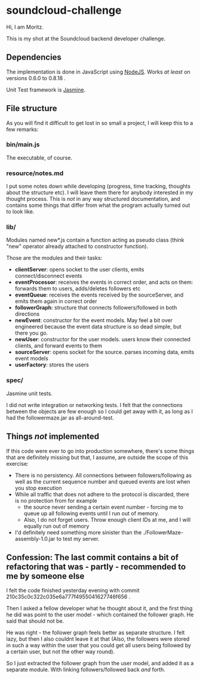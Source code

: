 # soundcloud-challenge

Hi, I am Moritz.

This is my shot at the Soundcloud backend developer challenge.

## Dependencies

The implementation is done in JavaScript using [NodeJS](http://nodejs.org).
Works _at least_ on versions 0.6.0 to 0.8.18 .

Unit Test framework is [Jasmine](http://pivotal.github.com/jasmine/).


## File structure

As you will find it difficult to get lost in so small a project, I will keep this to a few remarks:

### bin/main.js

The executable, of course.

### resource/notes.md

I put some notes down while developing (progress, time tracking, thoughts about the structure etc).
I will leave them there for anybody interested in my thought process.
This is *not* in any way structured documentation, and contains some things that differ from what the program actually turned out to look like.

### lib/

Modules named new*.js contain a function acting as pseudo class (think "new" operator already attached to constructor function).

Those are the modules and their tasks:

* **clientServer**: opens socket to the user clients, emits connect/disconnect events
* **eventProcessor**: receives the events in correct order, and acts on them: forwards them to users, adds/deletes followers etc
* **eventQueue**: receives the events received by the sourceServer, and emits them again in correct order
* **followerGraph**: structure that connects followers/followed in both directions
* **newEvent**: constructor for the event models. May feel a bit over engineered because the event data structure is so dead simple, but there you go.
* **newUser**: constructor for the user models. users know their connected clients, and forward events to them
* **sourceServer**: opens socket for the source. parses incoming data, emits event models
* **userFactory**: stores the users

### spec/

Jasmine unit tests.

I did not write integration or networking tests. I felt that the connections between the objects are few enough so I could get away with it,
as long as I had the followermaze.jar as all-around-test.

## Things *not* implemented

If this code were ever to go into production somewhere,
there's some things that are definitely missing but that, I assume, are outside the scope of this exercise:

* There is no persistency. All connections between followers/following as well as the current sequence number and queued events are lost when you stop execution
* While all traffic that does not adhere to the protocol is discarded, there is no protection from for example
	* the source never sending a certain event number - forcing me to queue up all following events until I run out of memory.
	* Also, I do not forget users. Throw enough client IDs at me, and I will equally run out of memory
* I'd definitely need something more sinister than the ./FollowerMaze-assembly-1.0.jar to test my server.

## Confession: The last commit contains a bit of refactoring that was - partly - recommended to me by someone else

I felt the code finished yesterday evening with commit 210c35c0c322c035e6a777f4955041627746f656 .

Then I asked a fellow developer what he thought about it, and the first thing he did was point to the user model - which contained the follower graph. He said that should not be.

He was right - the follower graph feels better as separate structure. I felt lazy, but then I also couldnt leave it at that
(Also, the followers were stored in such a way within the user that you could get all users being followed by a certain user, but not the other way round).

So I just extracted the follower graph from the user model, and added it as a separate module.
With linking followers/followed back *and* forth.
